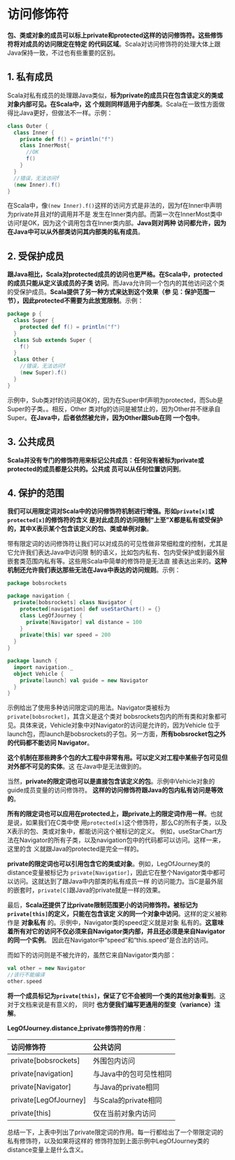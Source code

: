 访问修饰符
===================================================================================
**包、类或对象的成员可以标上private和protected这样的访问修饰符。这些修饰符将对成员的访问限定在特定
的代码区域**。Scala对访问修饰符的处理大体上跟Java保持一致，不过也有些重要的区别。

## 1. 私有成员
Scala对私有成员的处理跟Java类似，**标为private的成员只在包含该定义的类或对象内部可见。在Scala中，这
个规则同样适用于内部类**。Scala在一致性方面做得比Java更好，但做法不一样。示例：
```scala
class Outer {
  class Inner {
    private def f() = println("f")
    class InnerMost{
      //OK
      f()
    }
  }
  //错误，无法访问f
  (new Inner).f()
}
```
在Scala中，像`(new Inner).f()`这样的访问方式是非法的，因为f在Inner中声明为private并且对f的调用并不是
发生在Inner类内部。而第一次在InnerMost类中访问f是OK，因为这个调用包含在Inner类内部。**Java则对两种
访问都允许，因为在Java中可以从外部类访问其内部类的私有成员**。

## 2. 受保护成员
**跟Java相比，Scala对protected成员的访问也更严格。在Scala中，protected的成员只能从定义该成员的子类
访问**。而Java允许同一个包内的其他访问这个类的受保护成员。**Scala提供了另一种方式来达到这个效果（参
见：保护范围一节），因此protected不需要为此放宽限制**。示例：
```scala
package p {
  class Super {
    protected def f() = println("f")
  }
  class Sub extends Super {
    f()
  }
  class Other {
    //错误，无法访问f
    (new Super).f()
  }
}
```
示例中，Sub类对f的访问是OK的，因为在Super中f声明为protected，而Sub是Super的子类。。相反，Other
类对fg的访问是被禁止的，因为Other并不继承自Super。**在Java中，后者依然被允许，因为Other跟Sub在同
一个包中**。

## 3. 公共成员
**Scala并没有专门的修饰符用来标记公共成员：任何没有被标为private或protected的成员都是公共的。公共成
员可以从任何位置访问到**。

## 4. 保护的范围
**我们可以用限定词对Scala中的访问修饰符机制进行增强。形如`private[x]`或`protected[x]`的修饰符的含义
是对此成员的访问限制“上至”X都是私有或受保护的，其中X表示某个包含该定义的包、类或单例对象**。

带有限定词的访问修饰符让我们可以对成员的可见性做非常细粒度的控制，尤其是它允许我们表达Java中访问限
制的语义，比如包内私有、包内受保护或到最外层嵌套类范围内私有等。这些用Scala中简单的修饰符是无法直
接表达出来的。**这种机制还允许我们表达那些无法在Java中表达的访问规则**。示例：
```scala
package bobsrockets

package navigation {
  private[bobsrockets] class Navigator {
    protected[navigation] def useStarChart() = {}
    class LegOfJourney {
      private[Navigator] val distance = 100
    }
    private[this] var speed = 200
  }
}

package launch {
  import navigation._
  object Vehicle {
    private[launch] val guide = new Navigator
  }
}
```
示例给出了使用多种访问限定词的用法。Navigator类被标为`private[bobsrocket]`，其含义是这个类对
bobsrockets包内的所有类和对象都可见。具体来说，Vehicle对象中对Navigator的访问是允许的，因为Vehicle
位于launch包，而launch是bobsrockets的子包。另一方面，**所有bobsrocket包之外的代码都不能访问
Navigator**。

**这个机制在那些跨多个包的大工程中非常有用。可以定义对工程中某些子包可见但对外部不可见的实体**。这
在Java中是无法做到的。

当然，**private的限定词也可以是直接包含该定义的包**。示例中Vehicle对象的guide成员变量的访问修饰符。
**这样的访问修饰符跟Java的包内私有访问是等效的**。

**所有的限定词也可以应用在protected上，跟private上的限定词作用一样**。也就是说，如果我们在C类中使
用`protected[x]`这个修饰符，那么C的所有子类，以及X表示的包、类或对象中，都能访问这个被标记的定义。
例如，useStarChart方法在Navigator的所有子类，以及navigation包中的代码都可以访问。这样一来，这里的含
义就跟Java的protected是完全一样的。

**private的限定词也可以引用包含它的类或对象**。例如，LegOfJourney类的distance变量被标记为
`private[Navigatior]`，因此它在整个Navigator类中都可以访问。这就达到了跟Java中内部类的私有成员一样
的访问能力。当C是最外层的嵌套时，`private[C]`跟Java的private就是一样的效果。

最后，**Scala还提供了比private限制范围更小的访问修饰符。被标记为`private[this]`的定义，只能在包含该定
义的同一个对象中访问**。这样的定义被称作是 **对象私有** 的。示例中，Navigator类的speed定义就是对象
私有的。**这意味着所有对它的访问不仅必须来自Navigator类内部，并且还必须是来自Navigator的同一个实例**。
因此在Navigator中“speed”和“this.speed”是合法的访问。

而如下的访问则是不被允许的，虽然它来自Navigator类内部：
```scala
val other = new Navigator
//该行不能编译
other.speed
```
**将一个成员标记为`private[this]`，保证了它不会被同一个类的其他对象看到**。这对于文档来说是有意义的，
同时 **也方便我们编写更通用的型变（variance）注解**。

**LegOfJourney.distance上private修饰符的作用**：

| 访问修饰符 | 公共访问 |
|:---------------|:------------|
| private[bobsrockets] | 外围包内访问 |
| private[navigation] | 与Java中的包可见性相同 |
| private[Navigator] | 与Java的private相同 |
| private[LegOfJourney] | 与Scala的private相同 |
| private[this] | 仅在当前对象内访问 |

总结一下，上表中列出了private限定词的作用。每一行都给出了一个带限定词的私有修饰符，以及如果将这样的
修饰符加到上面示例中LegOfJourney类的distance变量上是什么含义。















